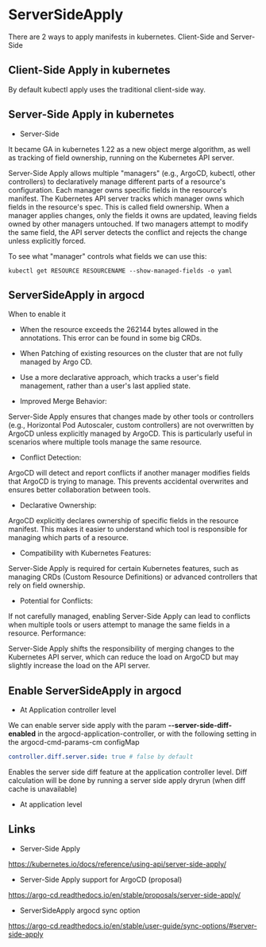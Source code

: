 # ServerSideApply

There are 2 ways to apply manifests in kubernetes. Client-Side and Server-Side

## Client-Side Apply in kubernetes

By default kubectl apply uses the traditional client-side way.

## Server-Side Apply in kubernetes

- Server-Side

It became GA in kubernetes 1.22 as a new object merge algorithm, as well as tracking of field ownership, running on the Kubernetes API server.

Server-Side Apply allows multiple "managers" (e.g., ArgoCD, kubectl, other controllers) to declaratively manage different parts of a resource's configuration.
Each manager owns specific fields in the resource's manifest.
The Kubernetes API server tracks which manager owns which fields in the resource's spec. This is called field ownership.
When a manager applies changes, only the fields it owns are updated, leaving fields owned by other managers untouched.
If two managers attempt to modify the same field, the API server detects the conflict and rejects the change unless explicitly forced.

To see what "manager" controls what fields we can use this:

```shell
kubectl get RESOURCE RESOURCENAME --show-managed-fields -o yaml
```

## ServerSideApply in argocd

When to enable it

- When the resource exceeds the 262144 bytes allowed in the annotations. This error can be found in some big CRDs.

- When Patching of existing resources on the cluster that are not fully managed by Argo CD.

- Use a more declarative approach, which tracks a user's field management, rather than a user's last applied state.

- Improved Merge Behavior:

Server-Side Apply ensures that changes made by other tools or controllers (e.g., Horizontal Pod Autoscaler, custom controllers) are not overwritten by ArgoCD unless explicitly managed by ArgoCD.
This is particularly useful in scenarios where multiple tools manage the same resource.

- Conflict Detection:

ArgoCD will detect and report conflicts if another manager modifies fields that ArgoCD is trying to manage. This prevents accidental overwrites and ensures better collaboration between tools.

- Declarative Ownership:

ArgoCD explicitly declares ownership of specific fields in the resource manifest. This makes it easier to understand which tool is responsible for managing which parts of a resource.

- Compatibility with Kubernetes Features:

Server-Side Apply is required for certain Kubernetes features, such as managing CRDs (Custom Resource Definitions) or advanced controllers that rely on field ownership.

- Potential for Conflicts:

If not carefully managed, enabling Server-Side Apply can lead to conflicts when multiple tools or users attempt to manage the same fields in a resource.
Performance:

Server-Side Apply shifts the responsibility of merging changes to the Kubernetes API server, which can reduce the load on ArgoCD but may slightly increase the load on the API server.

## Enable ServerSideApply in argocd

- At Application controller level

We can enable server side apply with the param **--server-side-diff-enabled** in the argocd-application-controller, or with the following setting in the argocd-cmd-params-cm configMap

```yaml
controller.diff.server.side: true # false by default
```

Enables the server side diff feature at the application controller level. Diff calculation will be done by running a server side apply dryrun (when diff cache is unavailable)

- At application level

## Links

- Server-Side Apply

<https://kubernetes.io/docs/reference/using-api/server-side-apply/>

- Server-Side Apply support for ArgoCD (proposal)

<https://argo-cd.readthedocs.io/en/stable/proposals/server-side-apply/>

- ServerSideApply argocd sync option

<https://argo-cd.readthedocs.io/en/stable/user-guide/sync-options/#server-side-apply>
